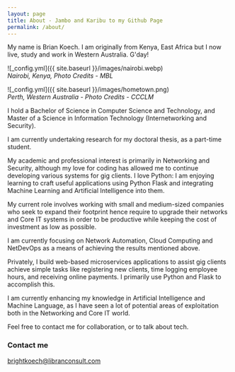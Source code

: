 ```yaml
---
layout: page
title: About - Jambo and Karibu to my Github Page
permalink: /about/
---
```

My name is Brian Koech. I am originally from Kenya, East Africa but I now live, study and work in Western Australia.  G'day!  

![_config.yml]({{ site.baseurl }}/images/nairobi.webp)  
*Nairobi, Kenya, Photo Credits - MBL*  

![_config.yml]({{ site.baseurl }}/images/hometown.png)  
*Perth, Western Australia - Photo Credits - CCCLM*  

I hold a Bachelor of Science in Computer Science and Technology, and Master of a Science in Information Technology (Internetworking and Security).  

I am currently undertaking research for my doctoral thesis, as a part-time student.  

My academic and professional interest is primarily in Networking and Security, although my love for coding has allowed me to continue developing various systems for gig clients. I love Python: I am enjoying learning to craft useful applications using Python Flask and integrating Machine Learning and Artificial Intelligence into them.  

My current role involves working with small and medium-sized companies who seek to expand their footprint hence require to upgrade their networks and Core IT systems in order to be productive while keeping the cost of investment as low as possible.  

I am currently focusing on Network Automation, Cloud Computing and NetDevOps as a means of achieving the results mentioned above.  

Privately, I build web-based microservices applications to assist gig clients achieve simple tasks like registering new clients, time logging employee hours, and receiving online payments. I primarily use Python and Flask to accomplish this.  

I am currently enhancing my knowledge in Artificial Intelligence and Machine Language, as I have seen a lot of potential areas of exploitation both in the Networking and Core IT world.  

Feel free to contact me for collaboration, or to talk about tech.  

### Contact me

[brightkoech@libranconsult.com](mailto:brightkoech@libranconsult.com)
